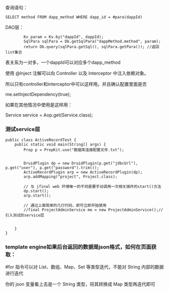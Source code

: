 查询语句：

```
SELECT method FROM dapp_method WHERE dapp_id = #para(dappId)
```

DAO层：

```
        Kv param = Kv.by("dappId", dappId);
        SqlPara sqlPara = Db.getSqlPara("dappMethod.method", param);
        return Db.query(sqlPara.getSql(), sqlPara.getPara()); //返回list集合
```

表关系为一对多，一个dappId可以对应多个dapp\_method

使用 @Inject 注解可以向 Controller 以及 Interceptor 中注入依赖对象。

所以只有controller和interceptor中可以这样用。并且确认配置里面是否

me.setInjectDependency\(true\);

如果在其他情况中使用是这样用：

Service service = Aop.get\(Service.class\);

### 测试service层

```
public class ActiveRecordTest {
    public static void main(String[] args) {
        Prop p = PropKit.use("数据库连接配置文件.txt");


        DruidPlugin dp = new DruidPlugin(p.get("jdbcUrl"), p.get("user"), p.get("password").trim());
        ActiveRecordPlugin arp = new ActiveRecordPlugin(dp);
        arp.addMapping("project", Project.class);

        // 与 jfinal web 环境唯一的不同是要手动调用一次相关插件的start()方法
        dp.start();
        arp.start();

        // 通过上面简单的几行代码，即可立即开始使用
        //final ProjectAdminService me = new ProjectAdminService();//引入测试的service层


    }
}
```

### template engine如果后台返回的数据是json格式，如何在页面获取：

\#for 指令可以对 List、数组、Map、Set 等类型迭代，不能对 String 内部的数据进行迭代

  


  


你的 json 变量看上去是一个 String 类型，将其转换成 Map 类型再迭代即可

